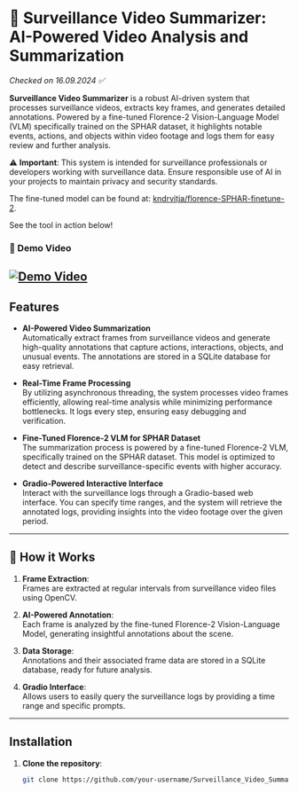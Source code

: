 # 🎥 Surveillance Video Summarizer: AI-Powered Video Analysis and Summarization
*Checked on 16.09.2024 ✅*

**Surveillance Video Summarizer** is a robust AI-driven system that processes surveillance videos, extracts key frames, and generates detailed annotations. Powered by a fine-tuned Florence-2 Vision-Language Model (VLM) specifically trained on the SPHAR dataset, it highlights notable events, actions, and objects within video footage and logs them for easy review and further analysis.

⚠️ **Important**: This system is intended for surveillance professionals or developers working with surveillance data. Ensure responsible use of AI in your projects to maintain privacy and security standards.

The fine-tuned model can be found at: [kndrvitja/florence-SPHAR-finetune-2](https://huggingface.co/kndrvitja/florence-SPHAR-finetune-2).

See the tool in action below!

### 🎥 Demo Video

[![Demo Video](https://img.youtube.com/vi/37MydYtoo4U/sddefault.jpg)](https://youtu.be/37MydYtoo4U)
---

## Features

- **AI-Powered Video Summarization**  
  Automatically extract frames from surveillance videos and generate high-quality annotations that capture actions, interactions, objects, and unusual events. The annotations are stored in a SQLite database for easy retrieval.

- **Real-Time Frame Processing**  
  By utilizing asynchronous threading, the system processes video frames efficiently, allowing real-time analysis while minimizing performance bottlenecks. It logs every step, ensuring easy debugging and verification.

- **Fine-Tuned Florence-2 VLM for SPHAR Dataset**  
  The summarization process is powered by a fine-tuned Florence-2 VLM, specifically trained on the SPHAR dataset. This model is optimized to detect and describe surveillance-specific events with higher accuracy.

- **Gradio-Powered Interactive Interface**  
  Interact with the surveillance logs through a Gradio-based web interface. You can specify time ranges, and the system will retrieve the annotated logs, providing insights into the video footage over the given period.

---

## 📣 How it Works

1. **Frame Extraction**:  
   Frames are extracted at regular intervals from surveillance video files using OpenCV.
   
2. **AI-Powered Annotation**:  
   Each frame is analyzed by the fine-tuned Florence-2 Vision-Language Model, generating insightful annotations about the scene.
   
3. **Data Storage**:  
   Annotations and their associated frame data are stored in a SQLite database, ready for future analysis.
   
4. **Gradio Interface**:  
   Allows users to easily query the surveillance logs by providing a time range and specific prompts.

---

## Installation

1. **Clone the repository**:
   ```bash
   git clone https://github.com/your-username/Surveillance_Video_Summarizer.git
